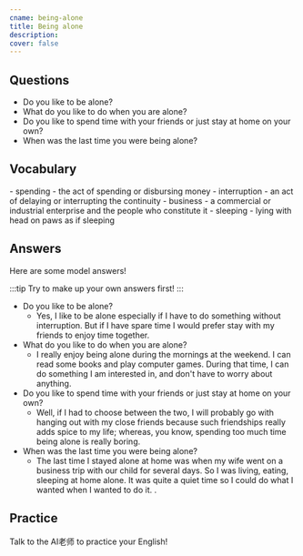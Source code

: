 ```yaml
---
cname: being-alone
title: Being alone
description: 
cover: false
---
```

<banner></banner>

## Questions

- Do you like to be alone?
- What do you like to do when you are alone?
- Do you like to spend time with your friends or just stay at home on your own?
- When was the last time you were being alone?

## Vocabulary

<vocab-list>
- spending
  - the act of spending or disbursing money  
- interruption
  - an act of delaying or interrupting the continuity
- business
  - a commercial or industrial enterprise and the people who constitute it
- sleeping
  - lying with head on paws as if sleeping  

<!-- blank -->

</vocab-list>

## Answers
Here are some model answers!

:::tip
Try to make up your own answers first!
:::

- Do you like to be alone?
  - Yes, I like to be alone especially if I have to do something without interruption. But if I have spare time I would prefer stay with my friends to enjoy time together.
- What do you like to do when you are alone?
  - I really enjoy being alone during the mornings at the weekend. I can read some books and play computer games. During that time, I can do something I am interested in, and don&#39;t have to worry about anything.
- Do you like to spend time with your friends or just stay at home on your own?
  - Well, if I had to choose between the two, I will probably go with hanging out with my close friends because such friendships really adds spice to my life; whereas, you know, spending too much time being alone is really boring.
- When was the last time you were being alone?
  - The last time I stayed alone at home was when my wife went on a business trip with our child for several days. So I was living, eating, sleeping at home alone. It was quite a quiet time so I could do what I wanted when I wanted to do it. .

## Practice
Talk to the AI老师 to practice your English!
<qrfooter></qrfooter>
